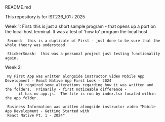 README.md

 
This repository is for IST236_I01 : 2025

Week 1: 
     First:  this is just a short sample program - that opens up a port on the local host terminal.  It 
     was a test of 'how to' program the local host
     
     Second:  this is a duplicate of First - just done to be sure that the whole theory was understood.

     StickerSmash:  this was a personal project just testing functionality again.
     
Week 2: 

     My First App was written alongside instructor video Mobile App Development - React Native App First Look - 2024
          It required some alterations regarding how it was written and the folders.  Primarily - first noticeable difference - 
          it has no app.js.  The file is run by index.tsx located within the app folder.

     Business Information was written alongside instructor video "Mobile App Development - Getting Started with 
     React Native Pt. 1 - 2024"

     
